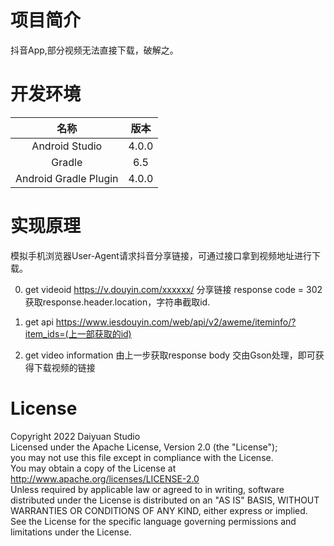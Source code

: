 # 项目简介
抖音App,部分视频无法直接下载，破解之。

# 开发环境

| 名称    | 版本   |
| :-----------: | :----:|
|Android Studio | 4.0.0  |
|Gradle         | 6.5|
|Android Gradle Plugin| 4.0.0 |

# 实现原理
模拟手机浏览器User-Agent请求抖音分享链接，可通过接口拿到视频地址进行下载。<br>

0. get videoid
https://v.douyin.com/xxxxxx/
分享链接 response code = 302<br>
获取response.header.location，字符串截取id.

1. get api
https://www.iesdouyin.com/web/api/v2/aweme/iteminfo/?item_ids=(上一部获取的id)

2. get video information
由上一步获取response body 交由Gson处理，即可获得下载视频的链接

# License

Copyright 2022 Daiyuan Studio<br>
Licensed under the Apache License, Version 2.0 (the "License");<br>
you may not use this file except in compliance with the License.<br>
   You may obtain a copy of the License at
<br>
       http://www.apache.org/licenses/LICENSE-2.0
<br>
   Unless required by applicable law or agreed to in writing, software
   distributed under the License is distributed on an "AS IS" BASIS,
   WITHOUT WARRANTIES OR CONDITIONS OF ANY KIND, either express or implied.
   See the License for the specific language governing permissions and
   limitations under the License.
